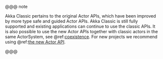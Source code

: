 
<!--- #actor-api --->
@@@ note

Akka Classic pertains to the original Actor APIs, which have been improved by more type safe and guided Actor APIs. 
Akka Classic is still fully supported and existing applications can continue to use the classic APIs. It is also
possible to use the new Actor APIs together with classic actors in the same ActorSystem, see @ref:[coexistence](typed/coexisting.md).
For new projects we recommend using @ref:[the new Actor API](typed/actors.md).
       
@@@
<!--- #actor-api --->